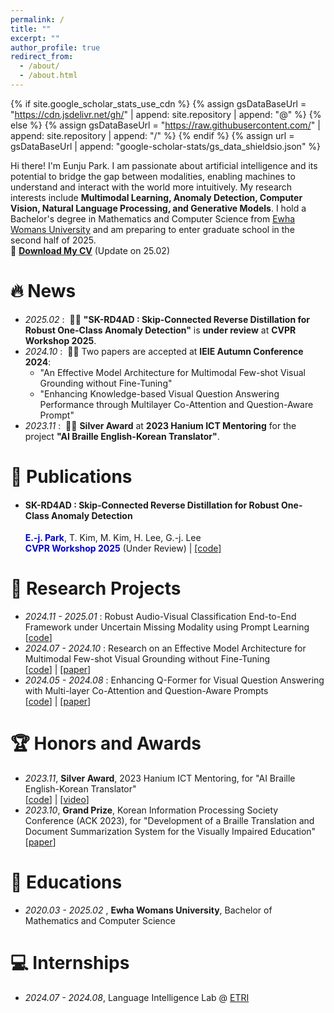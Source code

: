 ```yaml
---
permalink: /
title: ""
excerpt: ""
author_profile: true
redirect_from: 
  - /about/
  - /about.html
---
```


{% if site.google_scholar_stats_use_cdn %}
{% assign gsDataBaseUrl = "https://cdn.jsdelivr.net/gh/" | append: site.repository | append: "@" %}
{% else %}
{% assign gsDataBaseUrl = "https://raw.githubusercontent.com/" | append: site.repository | append: "/" %}
{% endif %}
{% assign url = gsDataBaseUrl | append: "google-scholar-stats/gs_data_shieldsio.json" %}

<span class='anchor' id='about-me'></span>
Hi there! I'm Eunju Park. I am passionate about artificial intelligence and its potential to bridge the gap between modalities, enabling machines to understand and interact with the world more intuitively. My research interests include <Strong>Multimodal Learning, Anomaly Detection, Computer Vision, Natural Language Processing, and Generative Models</Strong>. I hold a Bachelor's degree in Mathematics and Computer Science from [Ewha Womans University](https://www.ewha.ac.kr/ewha/index.do) and am preparing to enter graduate school in the second half of 2025. 
<br> 📄 **[Download My CV](https://pej0918.github.io/assets/EunJuPark_CV.pdf)** (Update on 25.02)

# 🔥 News
- *2025.02* : &nbsp;🎉🎉 **"SK-RD4AD : Skip-Connected Reverse Distillation for Robust One-Class Anomaly Detection"** is **under review** at **CVPR Workshop 2025**.
- *2024.10* : &nbsp;🎉🎉 Two papers are accepted at **IEIE Autumn Conference 2024**:
  - "An Effective Model Architecture for Multimodal Few-shot Visual Grounding without Fine-Tuning"
  - "Enhancing Knowledge-based Visual Question Answering Performance through Multilayer Co-Attention and Question-Aware Prompt"  
- *2023.11* : &nbsp;🎉🎉 **Silver Award** at **2023 Hanium ICT Mentoring** for the project **"AI Braille English-Korean Translator"**.

# 📝 Publications 
- #### SK-RD4AD : Skip-Connected Reverse Distillation for Robust One-Class Anomaly Detection 
  <span style="color:MediumBlue">**E.-j. Park**</span>, T. Kim, M. Kim, H. Lee, G.-j. Lee
  <br><span style="color:MediumBlue">**CVPR Workshop 2025**</span> (Under Review) | [[code]](https://github.com/pej0918/Robust-AV-Classification)

# 💬 Research Projects 
- *2024.11 - 2025.01* : Robust Audio-Visual Classification End-to-End Framework under Uncertain Missing Modality using Prompt Learning
  <br> [[code](https://github.com/pej0918/Robust-AV-Classification)] 
- *2024.07 - 2024.10* : Research on an Effective Model Architecture for Multimodal Few-shot Visual Grounding without Fine-Tuning
  <br> [[code](https://github.com/pej0918/Multimodal-FS-VisualGrounding)] | [[paper](https://www.dbpia.co.kr/journal/articleDetail?nodeId=NODE12036323)]
- *2024.05 - 2024.08* : Enhancing Q-Former for Visual Question Answering with Multi-layer Co-Attention and Question-Aware Prompts
  <br> [[code](https://github.com/pej0918/Enhanced-QFormer-VQA)] | [[paper](https://www.dbpia.co.kr/journal/articleDetail?nodeId=NODE12036380)]

# 🏆 Honors and Awards
- *2023.11*, **Silver Award**, 2023 Hanium ICT Mentoring, for "AI Braille English-Korean Translator"
  <br> [[code](https://github.com/pej0918/E-yes)] | [[video](https://youtu.be/nr0ZrB_GpGo?si=oWqlMCBNwgyu7U2V)]
- *2023.10*, **Grand Prize**, Korean Information Processing Society Conference (ACK 2023), for "Development of a Braille Translation and Document Summarization System for the Visually Impaired Education"
  <br> [[paper](https://koreascience.kr/article/CFKO202333855044754.page)]
  
# 📖 Educations
- *2020.03 - 2025.02* , **Ewha Womans University**, Bachelor of Mathematics and Computer Science

# 💻 Internships
- *2024.07 - 2024.08*, Language Intelligence Lab @ [ETRI](https://www.etri.re.kr/eng/main/main.etri)

